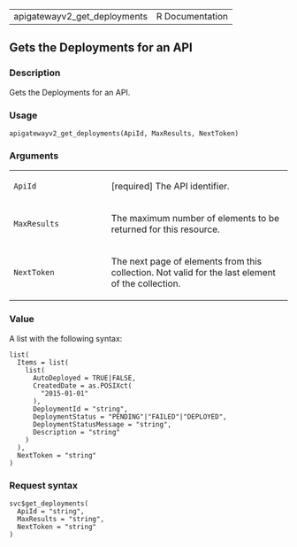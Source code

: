 <table style="width: 100%;">
<tbody>
<tr class="odd">
<td>apigatewayv2_get_deployments</td>
<td style="text-align: right;">R Documentation</td>
</tr>
</tbody>
</table>

## Gets the Deployments for an API

### Description

Gets the Deployments for an API.

### Usage

    apigatewayv2_get_deployments(ApiId, MaxResults, NextToken)

### Arguments

<table>
<colgroup>
<col style="width: 35%" />
<col style="width: 65%" />
</colgroup>
<tbody>
<tr class="odd">
<td><code id="apigatewayv2_get_deployments_:_ApiId">ApiId</code></td>
<td><p>[required] The API identifier.</p></td>
</tr>
<tr class="even">
<td><code
id="apigatewayv2_get_deployments_:_MaxResults">MaxResults</code></td>
<td><p>The maximum number of elements to be returned for this
resource.</p></td>
</tr>
<tr class="odd">
<td><code
id="apigatewayv2_get_deployments_:_NextToken">NextToken</code></td>
<td><p>The next page of elements from this collection. Not valid for the
last element of the collection.</p></td>
</tr>
</tbody>
</table>

### Value

A list with the following syntax:

    list(
      Items = list(
        list(
          AutoDeployed = TRUE|FALSE,
          CreatedDate = as.POSIXct(
            "2015-01-01"
          ),
          DeploymentId = "string",
          DeploymentStatus = "PENDING"|"FAILED"|"DEPLOYED",
          DeploymentStatusMessage = "string",
          Description = "string"
        )
      ),
      NextToken = "string"
    )

### Request syntax

    svc$get_deployments(
      ApiId = "string",
      MaxResults = "string",
      NextToken = "string"
    )
